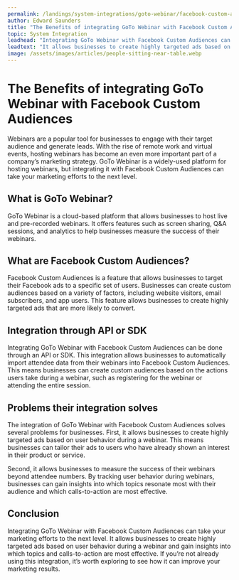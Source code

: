 ```yaml
---
permalink: /landings/system-integrations/goto-webinar/facebook-custom-audiences
author: Edward Saunders
title: "The Benefits of integrating GoTo Webinar with Facebook Custom Audiences"
topic: System Integration
leadhead: "Integrating GoTo Webinar with Facebook Custom Audiences can take your marketing efforts to the next level"
leadtext: "It allows businesses to create highly targeted ads based on user behavior during a webinar and gain insights into which topics and calls-to-action are most effective. If you’re not already using this integration, it’s worth exploring to see how it can improve your marketing results."
image: /assets/images/articles/people-sitting-near-table.webp
---
```

<div class="arttext">
<h1>The Benefits of integrating GoTo Webinar with Facebook Custom Audiences</h1>

<p>Webinars are a popular tool for businesses to engage with their target audience and generate leads. With the rise of remote work and virtual events, hosting webinars has become an even more important part of a company’s marketing strategy. GoTo Webinar is a widely-used platform for hosting webinars, but integrating it with Facebook Custom Audiences can take your marketing efforts to the next level.</p>

<h2>What is GoTo Webinar?</h2>

<p>GoTo Webinar is a cloud-based platform that allows businesses to host live and pre-recorded webinars. It offers features such as screen sharing, Q&A sessions, and analytics to help businesses measure the success of their webinars.</p>

<h2>What are Facebook Custom Audiences?</h2>

<p>Facebook Custom Audiences is a feature that allows businesses to target their Facebook ads to a specific set of users. Businesses can create custom audiences based on a variety of factors, including website visitors, email subscribers, and app users. This feature allows businesses to create highly targeted ads that are more likely to convert.</p>

<h2>Integration through API or SDK</h2>

<p>Integrating GoTo Webinar with Facebook Custom Audiences can be done through an API or SDK. This integration allows businesses to automatically import attendee data from their webinars into Facebook Custom Audiences. This means businesses can create custom audiences based on the actions users take during a webinar, such as registering for the webinar or attending the entire session.</p>

<h2>Problems their integration solves</h2>

<p>The integration of GoTo Webinar with Facebook Custom Audiences solves several problems for businesses. First, it allows businesses to create highly targeted ads based on user behavior during a webinar. This means businesses can tailor their ads to users who have already shown an interest in their product or service.</p>

<p>Second, it allows businesses to measure the success of their webinars beyond attendee numbers. By tracking user behavior during webinars, businesses can gain insights into which topics resonate most with their audience and which calls-to-action are most effective.</p>

<h2>Conclusion</h2>

<p>Integrating GoTo Webinar with Facebook Custom Audiences can take your marketing efforts to the next level. It allows businesses to create highly targeted ads based on user behavior during a webinar and gain insights into which topics and calls-to-action are most effective. If you’re not already using this integration, it’s worth exploring to see how it can improve your marketing results.</p>

</div>
